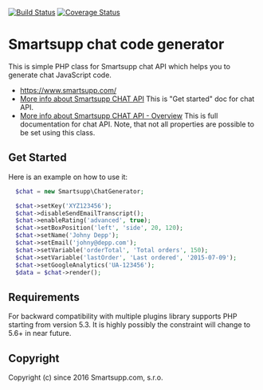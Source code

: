 [![Build Status](https://travis-ci.org/smartsupp/chat-code-generator.svg)](https://travis-ci.org/smartsupp/chat-code-generator)
[![Coverage Status](https://coveralls.io/repos/smartsupp/chat-code-generator/badge.svg?branch=master&service=github)](https://coveralls.io/github/smartsupp/chat-code-generator?branch=master)

# Smartsupp chat code generator

This is simple PHP class for Smartsupp chat API which helps you to generate chat JavaScript code.

* https://www.smartsupp.com/
* [More info about Smartsupp CHAT API](https://developers.smartsupp.com/chat/configuration) This is "Get started" doc for chat API.
* [More info about Smartsupp CHAT API - Overview](https://developers.smartsupp.com/chat/overview) This is full documentation for chat API. Note, that not all properties are possible to be set using this class.

## Get Started

Here is an example on how to use it:

```php
  $chat = new Smartsupp\ChatGenerator;

  $chat->setKey('XYZ123456');
  $chat->disableSendEmailTranscript();
  $chat->enableRating('advanced', true);
  $chat->setBoxPosition('left', 'side', 20, 120);
  $chat->setName('Johny Depp');
  $chat->setEmail('johny@depp.com');
  $chat->setVariable('orderTotal', 'Total orders', 150);
  $chat->setVariable('lastOrder', 'Last ordered', '2015-07-09');
  $chat->setGoogleAnalytics('UA-123456');
  $data = $chat->render();
```

## Requirements
For backward compatibility with multiple plugins library supports PHP starting from version 5.3. It is highly possibly the constraint will change to 5.6+ in near future.  

## Copyright

Copyright (c) since 2016 Smartsupp.com, s.r.o.
